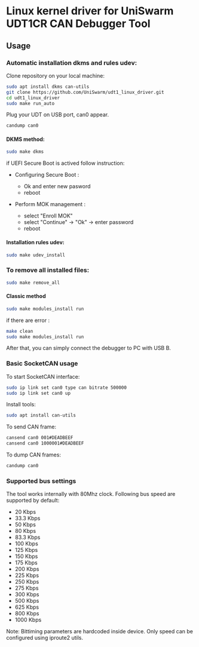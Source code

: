 # Linux kernel driver for UniSwarm UDT1CR CAN Debugger Tool 

## Usage
### Automatic installation dkms and rules udev:

Clone repository on your local machine:

```bash
sudo apt install dkms can-utils
git clone https://github.com/UniSwarm/udt1_linux_driver.git
cd udt1_linux_driver
sudo make run_auto
```

Plug your UDT on USB port, can0 appear.

```bash
candump can0
```

#### DKMS method:
```bash
sudo make dkms
```

if UEFI Secure Boot is actived follow instruction:

* Configuring Secure Boot :
	- Ok and enter new pasword
	- reboot


* Perform MOK management :
	- select "Enroll MOK"
	- select "Continue" -> "Ok" -> enter password
	- reboot


#### Installation rules udev:

```bash
sudo make udev_install
```

### To remove all installed files: 
```bash
sudo make remove_all
```
#### Classic method 
```bash
sudo make modules_install run
```

if there are error :

```bash
make clean
sudo make modules_install run
```

After that, you can simply connect the debugger to PC with USB B.

### Basic SocketCAN usage
To start SocketCAN interface:

```bash
sudo ip link set can0 type can bitrate 500000
sudo ip link set can0 up
```

Install tools:
```bash
sudo apt install can-utils
```

To send CAN frame:

```bash
cansend can0 001#DEADBEEF
cansend can0 1000001#DEADBEEF
```
To dump CAN frames:

```bash
candump can0
```

### Supported bus settings
The tool works internally with 80Mhz clock. Following bus speed are supported by default:

* 20 Kbps
* 33.3 Kbps
* 50 Kbps
* 80 Kbps
* 83.3 Kbps
* 100 Kbps
* 125 Kbps
* 150 Kbps
* 175 Kbps
* 200 Kbps
* 225 Kbps
* 250 Kbps
* 275 Kbps
* 300 Kbps
* 500 Kbps
* 625 Kbps
* 800 Kbps
* 1000 Kbps

Note: Bittiming parameters are hardcoded inside device. Only speed can be configured using iproute2 utils.
